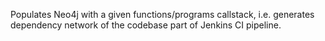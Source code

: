 Populates Neo4j with a given functions/programs callstack, i.e. generates dependency network of the codebase part of Jenkins CI pipeline.
